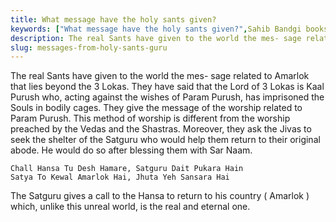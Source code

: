 ```yaml
---
title: What message have the holy sants given?
keywords: ["What message have the holy sants given?",Sahib Bandgi books,]
description: The real Sants have given to the world the mes- sage related to Amarlok that lies beyond the 3 Lokas. They have said that the Lord of 3 Lokas is Kaal Purus
slug: messages-from-holy-sants-guru
---
```


The real Sants have given to the world the mes- sage related to Amarlok that lies beyond the 3 Lokas. They have said that the Lord of 3 Lokas is Kaal Purush who, acting against the wishes of Param Purush, has imprisoned the Souls in bodily cages. They give the message of the worship related to Param Purush. This method of worship is different from the worship preached by the Vedas and the Shastras. Moreover, they ask the Jivas to seek the shelter of the Satguru who would help them return to their original abode. He would do so after blessing them with Sar Naam.  
```text  
Chall Hansa Tu Desh Hamare, Satguru Dait Pukara Hain  
Satya To Kewal Amarlok Hai, Jhuta Yeh Sansara Hai  
```  
The Satguru gives a call to the Hansa to return to his country ( Amarlok ) which, unlike this unreal world, is the real and eternal one.  



  
